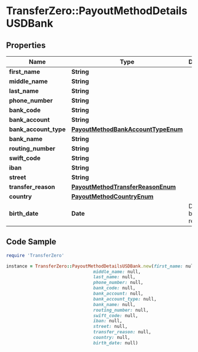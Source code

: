 # TransferZero::PayoutMethodDetailsUSDBank

## Properties

Name | Type | Description | Notes
------------ | ------------- | ------------- | -------------
**first_name** | **String** |  | 
**middle_name** | **String** |  | [optional] 
**last_name** | **String** |  | 
**phone_number** | **String** |  | [optional] 
**bank_code** | **String** |  | [optional] 
**bank_account** | **String** |  | [optional] 
**bank_account_type** | [**PayoutMethodBankAccountTypeEnum**](PayoutMethodBankAccountTypeEnum.md) |  | [optional] 
**bank_name** | **String** |  | [optional] 
**routing_number** | **String** |  | [optional] 
**swift_code** | **String** |  | [optional] 
**iban** | **String** |  | [optional] 
**street** | **String** |  | [optional] 
**transfer_reason** | [**PayoutMethodTransferReasonEnum**](PayoutMethodTransferReasonEnum.md) |  | [optional] 
**country** | [**PayoutMethodCountryEnum**](PayoutMethodCountryEnum.md) |  | 
**birth_date** | **Date** | Date of birth of recipient | [optional] 

## Code Sample

```ruby
require 'TransferZero'

instance = TransferZero::PayoutMethodDetailsUSDBank.new(first_name: null,
                                 middle_name: null,
                                 last_name: null,
                                 phone_number: null,
                                 bank_code: null,
                                 bank_account: null,
                                 bank_account_type: null,
                                 bank_name: null,
                                 routing_number: null,
                                 swift_code: null,
                                 iban: null,
                                 street: null,
                                 transfer_reason: null,
                                 country: null,
                                 birth_date: null)
```


